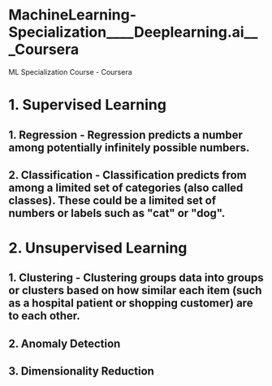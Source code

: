 # MachineLearning-Specialization____Deeplearning.ai___Coursera
ML Specialization Course - Coursera


# 1. Supervised Learning
## 1. Regression - Regression predicts a number among potentially infinitely possible numbers.
## 2. Classification - Classification predicts from among a limited set of categories (also called classes). These could be a limited set of numbers or labels such as "cat" or "dog".

# 2. Unsupervised Learning
## 1. Clustering - Clustering groups data into groups or clusters based on how similar each item (such as a hospital patient or shopping customer) are to each other.
## 2. Anomaly Detection
## 3. Dimensionality Reduction
